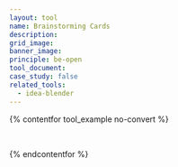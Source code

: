 ```yaml
---
layout: tool
name: Brainstorming Cards
description:
grid_image:
banner_image:
principle: be-open
tool_document:
case_study: false
related_tools:
  - idea-blender
---
```


{% contentfor tool_example no-convert %}
  <div class="editable">
    <p>&nbsp;</p>
  </div>
{% endcontentfor %}